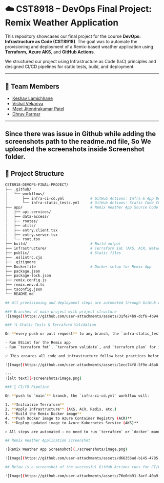 # ☁️ CST8918 – DevOps Final Project: Remix Weather Application

This repository showcases our final project for the course **DevOps: Infrastructure as Code (CST8918)**. The goal was to automate the provisioning and deployment of a Remix-based weather application using **Terraform**, **Azure AKS**, and **GitHub Actions**.

We structured our project using Infrastructure as Code (IaC) principles and designed CI/CD pipelines for static tests, build, and deployment.

---

## 👥 Team Members

- [Keshav Lamichhane](https://github.com/Klamichhane738)
- [Vishal Vekariya](https://github.com/Vishal-Vekariya)
- [Meet Jitendrakumar Patel](https://github.com/meetpatel1389)
- [Dhruv Parmar ](https://github.com/dhruv-13)
---

## Since there was issue in Github while adding the screenshots path to the readme.md file, So We uploaded the screenshots inside Screenshot folder.

## 📁 Project Structure

```bash
CST8918-DEVOPS-FINAL-PROJECT/
├── .github/
│   └── workflows/
│       ├── infra-ci-cd.yml            # GitHub Actions: Infra & App Deployment
│       └── infra-static_tests.yml     # GitHub Actions: Static Code Checks
├── app/                               # Remix Weather App Source Code
│   ├── api-services/
│   ├── data-access/
│   ├── routes/
│   ├── utils/
│   ├── entry.client.tsx
│   ├── entry.server.tsx
│   └── root.tsx
├── build/                             # Build output
├── infrastructure/                    # Terraform IaC (AKS, ACR, Networking, etc.)
├── public/                            # Static files
├── .eslintrc.cjs
├── .gitignore
├── Dockerfile                         # Docker setup for Remix App
├── package.json
├── package-lock.json
├── remix.config.js
├── remix.env.d.ts
├── tsconfig.json
└── README.md

## All provisioning and deployment steps are automated through GitHub Actions. Simply push changes or open a Pull Request and the workflows will execute accordingly.

### Branches of main project with project structure
![Image](https://github.com/user-attachments/assets/31fe74b9-dcf6-4b94-8a8c-fed1e09a6a73)

### 🔍 Static Tests & Terraform Validation

On **every push or pull request** to any branch, the `infra-static_tests.yml` workflow will:

- Run ESLint for the Remix app  
- Run `terraform fmt`, `terraform validate`, and `terraform plan` for infrastructure code  

✅ This ensures all code and infrastructure follow best practices before merging.

![Image](https://github.com/user-attachments/assets/1ecc74f8-5f9e-46a0-aa31-390ad57d607a)

---
![alt text](<screenshots/image.png)

### 🚀 CI/CD Pipeline

On **push to `main`** branch, the `infra-ci-cd.yml` workflow will:

1. **Initialize Terraform**
2. **Apply Infrastructure** (AKS, ACR, Redis, etc.)
3. **Build the Remix Docker image**
4. **Push Docker image to Azure Container Registry (ACR)**
5. **Deploy updated image to Azure Kubernetes Service (AKS)**

> All steps are automated — no need to run `terraform` or `docker` manually.

## Remix Weather Application Screenshot

![Remix Weather App Screenshot](./screenshots/image.png)

![Image](https://github.com/user-attachments/assets/d66356ad-b145-4785-bfe8-360921a38ff3)

## Below is a screenshot of the successful GitHub Actions runs for CI/CD:

![Image](https://github.com/user-attachments/assets/76e0db91-3acf-40a9-8a7c-2fb51368495b)
